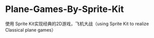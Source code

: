 # Plane-Games-By-Sprite-Kit
使用 Sprite Kit实现经典的2D游戏，飞机大战（using Sprite Kit to realize Classical plane games）
